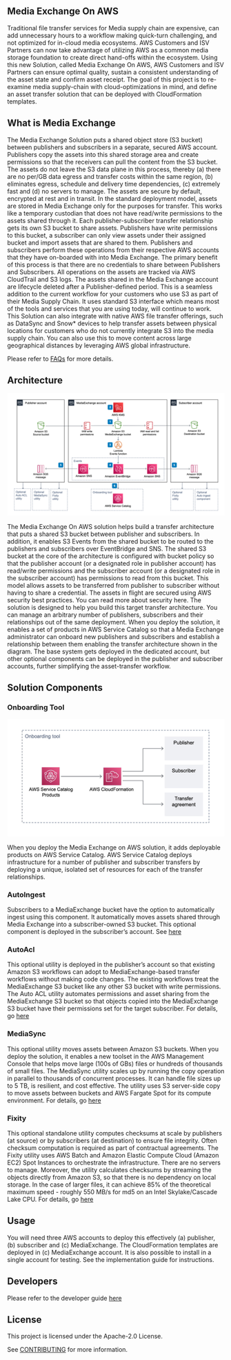 ## Media Exchange On AWS

Traditional file transfer services for Media supply chain are expensive, can add unnecessary hours to a workflow making quick-turn challenging, and not optimized for in-cloud media ecosystems. AWS Customers and ISV Partners can now take advantage of utilizing AWS as a common media storage foundation to create direct hand-offs within the ecosystem. Using this new Solution, called Media Exchange On AWS, AWS Customers and ISV Partners can ensure optimal quality, sustain a consistent understanding of the asset state and confirm asset receipt. The goal of this project is to re-examine media supply-chain with cloud-optimizations in mind, and define an asset transfer solution that can be deployed with CloudFormation templates.

## What is Media Exchange

The Media Exchange Solution puts a shared object store (S3 bucket) between publishers and subscribers in a separate, secured AWS account. Publishers copy the assets into this shared storage area and create permissions so that the receivers can pull the content from the S3 bucket. The assets do not leave the S3 data plane in this process, thereby (a) there are no per/GB data egress and transfer costs within the same region, (b) eliminates egress, schedule and delivery time dependencies, (c) extremely fast and (d) no servers to manage. The assets are secure by default, encrypted at rest and in transit.
In the standard deployment model, assets are stored in Media Exchange only for the purposes for transfer. This works like a temporary custodian that does not have read/write permissions to the assets shared through it. Each publisher-subscriber transfer relationship gets its own S3 bucket to share assets. Publishers have write permissions to this bucket, a subscriber can only view assets under their assigned bucket and import assets that are shared to them. Publishers and subscribers perform these operations from their respective AWS accounts that they have on-boarded with into Media Exchange. The primary benefit of this process is that there are no credentials to share between Publishers and Subscribers. All operations on the assets are tracked via AWS CloudTrail and S3 logs. The assets shared in the Media Exchange account are lifecycle deleted after a Publisher-defined period.
This is a seamless addition to the current workflow for your customers who use S3 as part of their Media Supply Chain. It uses standard S3 interface which means most of the tools and services that you are using today, will continue to work. This Solution can also integrate with native AWS file transfer offerings, such as DataSync and Snow* devices to help transfer assets between physical locations for customers who do not currently integrate S3 into the media supply chain. You can also use this to move content across large geographical distances by leveraging AWS global infrastructure.

Please refer to [FAQs](docs/faqs.md) for more details.

## Architecture

![Architecture](images/main.png)

The Media Exchange On AWS solution helps build a transfer architecture that puts a shared S3 bucket between publisher and subscribers. In addition, it enables S3 Events from the shared bucket to be routed to the publishers and subscribers over EventBridge and SNS. The shared S3 bucket at the core of the architecture is configured with bucket policy so that the publisher account (or a designated role in publisher account) has read/write permissions and the subscriber account (or a designated role in the subscriber account) has permissions to read from this bucket. This model allows assets to be transferred from publisher to subscriber without having to share a credential. The assets in flight are secured using AWS security best practices. You can read more about security here.
The solution is designed to help you build this target transfer architecture. You can manage an arbitrary number of publishers, subscribers and their relationships out of the same deployment. When you deploy the solution, it enables a set of products in AWS Service Catalog so that a Media Exchange administrator can onboard new publishers and subscribers and establish a relationship between them enabling the transfer architecture shown in the diagram. The base system gets deployed in the dedicated account, but other optional components can be deployed in the publisher and subscriber accounts, further simplifying the asset-transfer workflow.

## Solution Components

### Onboarding Tool

![Onboarding tool](images/sc.jpeg)

When you deploy the Media Exchange on AWS solution, it adds deployable products on AWS Service Catalog. AWS Service Catalog deploys infrastructure for a number of publisher and subscriber transfers by deploying a unique, isolated set of resources for each of the transfer relationships.

### AutoIngest

Subscribers to a MediaExchange bucket have the option to automatically ingest using this component. It automatically moves assets shared through Media Exchange into a subscriber-owned S3 bucket. This optional component is deployed in the subscriber’s account. See [here](tools/autoingest)

### AutoAcl

This optional utility is deployed in the publisher’s account so that existing Amazon S3 workflows can adopt to MediaExchange-based transfer workflows without making code changes. The existing workflows treat the MediaExchange S3 bucket like any other S3 bucket with write permissions. The Auto ACL utility automates permissions and asset sharing from the MediaExchange S3 bucket so that objects copied into the MediaExchange S3 bucket have their permissions set for the target subscriber.  For details, go [here](tools/autoacl)

### MediaSync

This optional utility moves assets between Amazon S3 buckets. When you deploy the solution, it enables a new toolset in the AWS Management Console that helps move large (100s of GBs) files or hundreds of thousands of small files. The MediaSync utility scales up by running the copy operation in parallel to thousands of concurrent processes. It can handle file sizes up to 5 TB, is resilient, and cost effective. The utility uses S3 server-side copy to move assets between buckets and AWS Fargate Spot for its compute environment. For details, go [here](tools/mediasync)

### Fixity

This optional standalone utility computes checksums at scale by publishers (at source) or by subscribers (at destination) to ensure file integrity. Often checksum computation is required as part of contractual agreements. The Fixity utility uses AWS Batch and Amazon Elastic Compute Cloud (Amazon EC2) Spot Instances to orchestrate the infrastructure. There are no servers to manage. Moreover, the utility calculates checksums by streaming the objects directly from Amazon S3, so that there is no dependency on local storage. In the case of larger files, it can achieve 85% of the theoretical maximum speed - roughly 550 MB/s for md5 on an Intel Skylake/Cascade Lake CPU. For details, go [here](tools/fixity)

## Usage
You will need three AWS accounts to deploy this effectively (a) publisher, (b) subscriber and (c) MediaExchange. The CloudFormation templates are deployed in (c) MediaExchange account. It is also possible to install in a single account for testing. See the implementation guide for instructions.


## Developers
Please refer to the developer guide [here](docs/developer.md)

## License
This project is licensed under the Apache-2.0 License.

See [CONTRIBUTING](CONTRIBUTING.md#security-issue-notifications) for more information.
